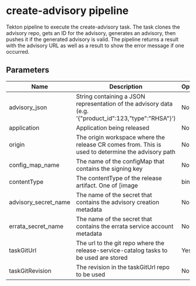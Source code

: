 # create-advisory pipeline

Tekton pipeline to execute the create-advisory task. The task clones the advisory repo, gets an ID for the advisory,
generates an advisory, then pushes it if the generated advisory is valid. The pipeline returns a result with the
advisory URL as well as a result to show the error message if one occurred.

## Parameters

| Name                 | Description                                                                                            | Optional | Default value                                             |
|----------------------|--------------------------------------------------------------------------------------------------------|----------|-----------------------------------------------------------|
| advisory_json        | String containing a JSON representation of the advisory data (e.g. '{"product_id":123,"type":"RHSA"}') | No       | -                                                         |
| application          | Application being released                                                                             | No       | -                                                         |
| origin               | The origin workspace where the release CR comes from. This is used to determine the advisory path      | No       | -                                                         |
| config_map_name      | The name of the configMap that contains the signing key                                                | No       | -                                                         |
| contentType          | The contentType of the release artifact. One of [image|binary|generic]                                 | Yes      | image                                                     |
| advisory_secret_name | The name of the secret that contains the advisory creation metadata                                    | No       | -                                                         |
| errata_secret_name   | The name of the secret that contains the errata service account metadata                               | No       | -                                                         |
| taskGitUrl           | The url to the git repo where the release-service-catalog tasks to be used are stored                  | Yes      | https://github.com/konflux-ci/release-service-catalog.git |
| taskGitRevision      | The revision in the taskGitUrl repo to be used                                                         | No       | -                                                         |
